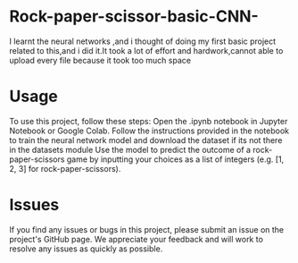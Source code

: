 # Rock-paper-scissor-basic-CNN-
I learnt the neural networks ,and i thought of doing my first basic project related to this,and i did it.It took a lot of effort and hardwork,cannot able to upload every file because it took too much space
# Usage
To use this project, follow these steps:
Open the .ipynb notebook in Jupyter Notebook or Google Colab.
Follow the instructions provided in the notebook to train the neural network model and download the dataset if its not there in the datasets module
Use the model to predict the outcome of a rock-paper-scissors game by inputting your choices as a list of integers (e.g. [1, 2, 3] for rock-paper-scissors).
# Issues
If you find any issues or bugs in this project, please submit an issue on the project's GitHub page. We appreciate your feedback and will work to resolve any issues as quickly as possible.
